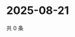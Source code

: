 # 2025-08-21

共 0 条

<!-- BEGIN ZHIHUVIDEO -->
<!-- 最后更新时间 Thu Aug 21 2025 05:10:39 GMT+0800 (China Standard Time) -->

<!-- END ZHIHUVIDEO -->
